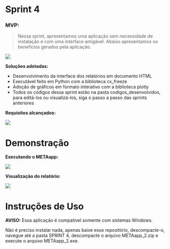 # Sprint 4

### MVP: 
>Nessa sprint, apresentamos uma aplicação sem necessidade de instalação e com uma interface amigável. Abaixo apresentamos os benefícios gerados pela aplicação.

![](https://i.imgur.com/Q9h9dcS.jpg)

**Soluções adotadas:**

 - Desenvolvimento da interface dos relatórios em documento HTML
 - Executável feito em Python com a biblioteca cx_freeze
 - Adoção de gráficos em formato interativo com a biblioteca plotly
 - Todos os códigos dessa sprint estão na pasta codigos_desenvolvidos, para editá-los ou visualizá-los, siga o passo a passo das sprints anteriores

**Requisitos alcançados:**

![](https://i.imgur.com/l7YAtpL.jpg)

# Demonstração

**Executando o METAapp:**

![](https://i.imgur.com/bHdl5Yr.gif)

**Visualização do relatório:**

![](https://i.imgur.com/9ect9m1.gif)

# Instruções de Uso

**AVISO:** Essa aplicação é compatível somente com sistemas Windows.  

Não é preciso instalar nada, apenas baixe esse repositório, descompacte-o, navegue até a pasta SPRINT 4, descompacte o arquivo METAapp_2.zip e execute o arquivo METAapp_2.exe.  
